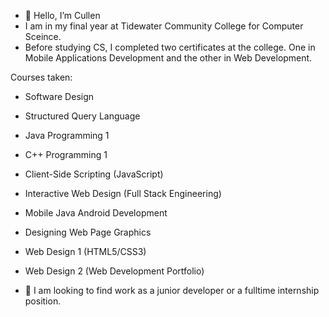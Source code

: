- 👋 Hello, I’m Cullen
-  I am in my final year at Tidewater Community College for Computer Sceince.
-  Before studying CS, I completed two certificates at the college. One in Mobile Applications Development and 
the other in Web Development. 
  
Courses taken:

- Software Design
- Structured Query Language
- Java Programming 1
- C++ Programming 1
- Client-Side Scripting (JavaScript)
- Interactive Web Design (Full Stack Engineering)
- Mobile Java Android Development
- Designing Web Page Graphics
- Web Design 1 (HTML5/CSS3)
- Web Design 2 (Web Development Portfolio)


- 💞️ I am looking to find work as a junior developer or a fulltime internship position. 

